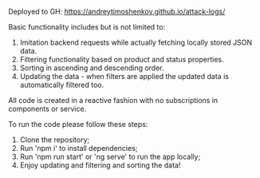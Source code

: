 Deployed to GH: https://andreytimoshenkov.github.io/attack-logs/

Basic functionality includes but is not limited to: 

1. Imitation backend requests while actually fetching locally stored JSON data.
2. Filtering functionality based on product and status properties.
3. Sorting in ascending and descending order.
4. Updating the data - when filters are applied the updated data is automatically filtered too. 

All code is created in a reactive fashion with no subscriptions in components or service. 

To run the code please follow these steps:

1. Clone the repository;
2. Run 'npm i' to install dependencies;
3. Run 'npm run start' or 'ng serve' to run the app locally;
4. Enjoy updating and filtering and sorting the data!

